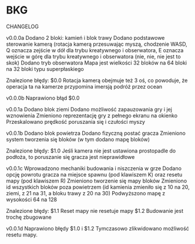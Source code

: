 # BKG

CHANGELOG

v0.0.0a
Dodano 2 bloki: kamień i blok trawy
Dodano podstawowe sterowanie kamerą (rotacja kamerą przesuwając myszą, chodzenie WASD, Q oznacza zejście w dół dla trybu kreatywnego i obserwatora, E oznacza wejście w górę dla trybu kreatywnego i obserwatora (nie, nie, nie jest to skok)
Dodano tryb obserwatora
Mapa jest wielkości 32 bloków na 64 bloki na 32 bloki typu superpłaskiego

Znalezione błędy:
$0.0 Rotacja kamerą obejmuje też 3 oś, co powoduje, że operacja ta na kamerze przypomina imersją podróż przez ocean

v0.0.0b
Naprawiono błąd $0.0

v0.0.1a
Dodano blok ziemi
Dodano możliwość zapauzowania gry i jej wznowienia
Zmieniono reprezentację gry z pełnego ekranu na okienko
Przeskalowano prędkość poruszania się i czułości myszy

v0.0.1b
Dodano blok powietrza
Dodano fizyczną postać gracza
Zmieniono system tworzenia się bloków (w tym dodano mapę bloków)

Znalezione błędy:
$1.0 Jeśli kamera nie jest ustawiona prostopadle do podłoża, to poruszanie się gracza jest nieprawidłowe

v0.0.1c
Wprowadzono mechaniki budowania i niszczenia w grze
Dodano opcję powrotu gracza na miejsce spawnu (pod klawiszem K) oraz resetu mapy (pod klawiszem R)
Zmieniono tworzenie się mapy bloków
Zmieniono id wszystkich bloków poza powietrzem (id kamienia zmieniło się z 10 na 20, ziemi, z 21 na 31, a bloku trawy z 20 na 30)
Podwyższono mapę z wysokości 64 na 128

Znalezione błędy:
$1.1 Reset mapy nie resetuje mapy
$1.2 Budowanie jest trochę zbugowane

v0.0.1d
Naprawiono błędy $1.0 i $1.2
Tymczasowo zlikwidowano możliwość resetu mapy.
